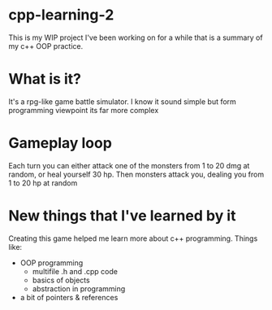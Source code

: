 # cpp-learning-2
This is my WIP project I've been working on for a while that is a summary of my c++ OOP practice.
# What is it?
It's a rpg-like game battle simulator. I know it sound simple but form programming viewpoint its far more complex
# Gameplay loop
Each turn you can either attack one of the monsters from 1 to 20 dmg at random, or heal yourself 30 hp.
Then monsters attack you, dealing you from 1 to 20 hp at random
# New things that I've learned by it
Creating this game helped me learn more about c++ programming. Things like:
- OOP programming
  - multifile .h and .cpp code
  - basics of objects
  - abstraction in programming
- a bit of pointers & references
